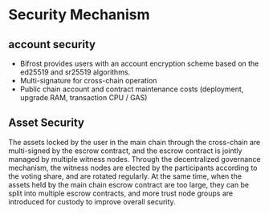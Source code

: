 # Security Mechanism

## account security
- Bifrost provides users with an account encryption scheme based on the ed25519 and sr25519 algorithms.
- Multi-signature for cross-chain operation
- Public chain account and contract maintenance costs (deployment, upgrade RAM, transaction CPU / GAS)

## Asset Security
The assets locked by the user in the main chain through the cross-chain are multi-signed by the escrow contract, and the escrow contract is jointly managed by multiple witness nodes. Through the decentralized governance mechanism, the witness nodes are elected by the participants according to the voting share, and are rotated regularly. At the same time, when the assets held by the main chain escrow contract are too large, they can be split into multiple escrow contracts, and more trust node groups are introduced for custody to improve overall security.